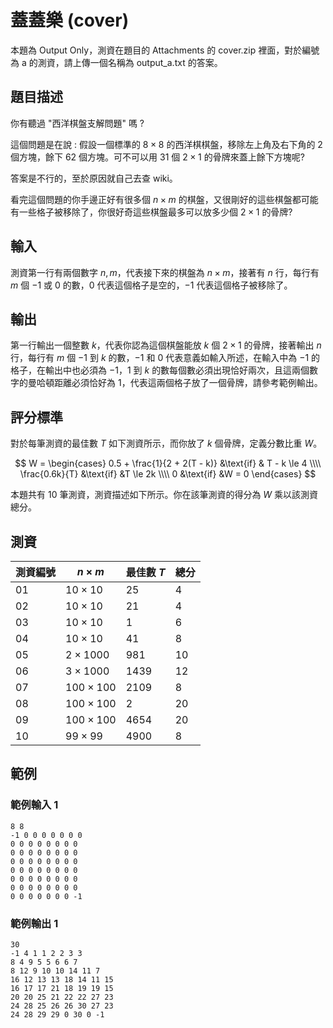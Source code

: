 # 蓋蓋樂 (cover)
本題為 Output Only，測資在題目的 Attachments 的 cover.zip 裡面，對於編號為 a 的測資，請上傳一個名稱為 output_a.txt 的答案。
## 題目描述
你有聽過 "西洋棋盤支解問題" 嗎 ?

這個問題是在說 : 假設一個標準的 $8\times8$ 的西洋棋棋盤，移除左上角及右下角的 $2$ 個方塊，餘下 $62$ 個方塊。可不可以用 $31$ 個 $2 \times 1$ 的骨牌來蓋上餘下方塊呢?

答案是不行的，至於原因就自己去查 wiki。

看完這個問題的你手邊正好有很多個 $n \times m$ 的棋盤，又很剛好的這些棋盤都可能有一些格子被移除了，你很好奇這些棋盤最多可以放多少個 $2 \times 1$ 的骨牌?

## 輸入
測資第一行有兩個數字 $n, m$，代表接下來的棋盤為 $n \times m$，接著有 $n$ 行，每行有 $m$ 個 $-1$ 或 $0$ 的數，$0$ 代表這個格子是空的，$-1$ 代表這個格子被移除了。

## 輸出
第一行輸出一個整數 $k$，代表你認為這個棋盤能放 $k$ 個 $2 \times 1$ 的骨牌，接著輸出 $n$ 行，每行有 $m$ 個 $-1$ 到 $k$ 的數，$-1$ 和 $0$ 代表意義如輸入所述，在輸入中為 $-1$ 的格子，在輸出中也必須為 $-1$，$1$ 到 $k$ 的數每個數必須出現恰好兩次，且這兩個數字的曼哈頓距離必須恰好為 1，代表這兩個格子放了一個骨牌，請參考範例輸出。



## 評分標準
對於每筆測資的最佳數 $T$ 如下測資所示，而你放了 $k$ 個骨牌，定義分數比重 $W$。

$$
W =
\begin{cases}
0.5 + \frac{1}{2 + 2(T - k)}   &\text{if} & T - k \le 4 \\\\
\frac{0.6k}{T} &\text{if} &T \le 2k \\\\
0 &\text{if} &W = 0
\end{cases}
$$

本題共有 $10$ 筆測資，測資描述如下所示。你在該筆測資的得分為 $W$ 乘以該測資總分。

<div style="page-break-after: always"></div>

## 測資


| 測資編號 | $n \times m$     | 最佳數 $T$ | 總分 |
| -------- | --------- | ----- | ---- |
| $01$        | $10 \times 10$   | $25$    | $4$    |
| $02$        | $10 \times 10$   | $21$    | $4$    |
| $03$        | $10 \times 10$   | $1$     | $6$    |
| $04$        | $10 \times 10$   | $41$    | $8$    |
| $05$        | $2 \times 1000$  | $981$   | $10$   |
| $06$        | $3 \times 1000$  | $1439$  | $12$   |
| $07$        | $100 \times 100$ | $2109$  | $8$    |
| $08$        | $100 \times 100$ | $2$     | $20$   |
| $09$        | $100 \times 100$ | $4654$  | $20$   |
| $10$       | $99 \times 99$   | $4900$  | $8$    |


## 範例


### 範例輸入 1
```
8 8
-1 0 0 0 0 0 0 0
0 0 0 0 0 0 0 0
0 0 0 0 0 0 0 0
0 0 0 0 0 0 0 0
0 0 0 0 0 0 0 0
0 0 0 0 0 0 0 0
0 0 0 0 0 0 0 0
0 0 0 0 0 0 0 -1
```

### 範例輸出 1
```
30
-1 4 1 1 2 2 3 3
8 4 9 5 5 6 6 7
8 12 9 10 10 14 11 7
16 12 13 13 18 14 11 15
16 17 17 21 18 19 19 15
20 20 25 21 22 22 27 23
24 28 25 26 26 30 27 23
24 28 29 29 0 30 0 -1
```
